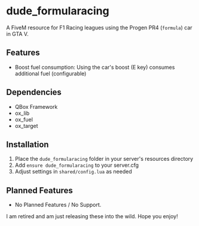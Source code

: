 # dude_formularacing

A FiveM resource for F1 Racing leagues using the Progen PR4 (`formula`) car in GTA V.

## Features
- Boost fuel consumption: Using the car's boost (E key) consumes additional fuel (configurable)

## Dependencies
- QBox Framework
- ox_lib
- ox_fuel
- ox_target

## Installation
1. Place the `dude_formularacing` folder in your server's resources directory
2. Add `ensure dude_formularacing` to your server.cfg
3. Adjust settings in `shared/config.lua` as needed

## Planned Features
- No Planned Features / No Support.

I am retired and am just releasing these into the wild.
Hope you enjoy!
